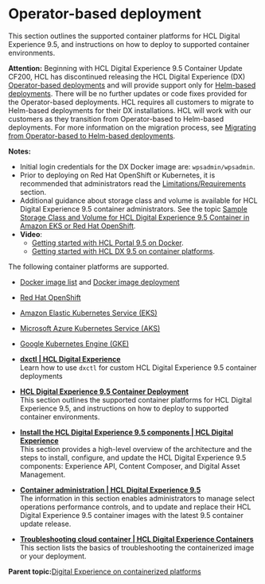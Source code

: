 # Operator-based deployment

This section outlines the supported container platforms for HCL Digital Experience 9.5, and instructions on how to deploy to supported container environments.

**Attention:** Beginning with HCL Digital Experience 9.5 Container Update CF200, HCL has discontinued releasing the HCL Digital Experience \(DX\) [Operator-based deployments](deploy_container_platforms.md) and will provide support only for [Helm-based deployments](helm.md). There will be no further updates or code fixes provided for the Operator-based deployments. HCL requires all customers to migrate to Helm-based deployments for their DX installations. HCL will work with our customers as they transition from Operator-based to Helm-based deployments. For more information on the migration process, see [Migrating from Operator-based to Helm-based deployments](helm_operator_migration.md).

**Notes:**

-   Initial login credentials for the DX Docker image are: `wpsadmin/wpsadmin`.
-   Prior to deploying on Red Hat OpenShift or Kubernetes, it is recommended that administrators read the [Limitations/Requirements](limitations_requirements.md) section.
-   Additional guidance about storage class and volume is available for HCL Digital Experience 9.5 container administrators. See the topic [Sample Storage Class and Volume for HCL Digital Experience 9.5 Container in Amazon EKS or Red Hat OpenShift](sample_storage_class_volume.md).
-   **Video**:
    -   [Getting started with HCL Portal 9.5 on Docker](https://youtu.be/GX6Fbv7yidI).
    -   [Getting started with HCL DX 9.5 on container platforms](https://register.gotowebinar.com/recording/3305440225978389763).

The following container platforms are supported.

-   [Docker image list](docker.md) and [Docker image deployment](docker_image_deployment.md)
-   [Red Hat OpenShift](openshift.md)
-   [Amazon Elastic Kubernetes Service \(EKS\)](kubernetes_eks.md)
-   [Microsoft Azure Kubernetes Service \(AKS\)](azure_aks.md)
-   [Google Kubernetes Engine \(GKE\)](google_gke.md)

-   **[dxctl \| HCL Digital Experience](../containerization/dxtools_dxctl.md)**  
Learn how to use `dxctl` for custom HCL Digital Experience 9.5 container deployments
-   **[HCL Digital Experience 9.5 Container Deployment](../containerization/deploy_supported_container_platforms.md)**  
This section outlines the supported container platforms for HCL Digital Experience 9.5, and instructions on how to deploy to supported container environments.
-   **[Install the HCL Digital Experience 9.5 components \| HCL Digital Experience](../containerization/install_config_cc_dam.md)**  
This section provides a high-level overview of the architecture and the steps to install, configure, and update the HCL Digital Experience 9.5 components: Experience API, Content Composer, and Digital Asset Management.
-   **[Container administration \| HCL Digital Experience 9.5](../containerization/maintenance.md)**  
The information in this section enables administrators to manage select operations performance controls, and to update and replace their HCL Digital Experience 9.5 container images with the latest 9.5 container update release.
-   **[Troubleshooting cloud container \| HCL Digital Experience Containers](../containerization/troubleshooting.md)**  
This section lists the basics of troubleshooting the containerized image or your deployment.

**Parent topic:**[Digital Experience on containerized platforms](../containerization/deployment.md)

